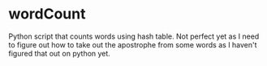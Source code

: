 # wordCount
Python script that counts words using hash table. Not perfect yet as I need to figure out how to take out the apostrophe from some words as I haven't figured that out on python yet.
